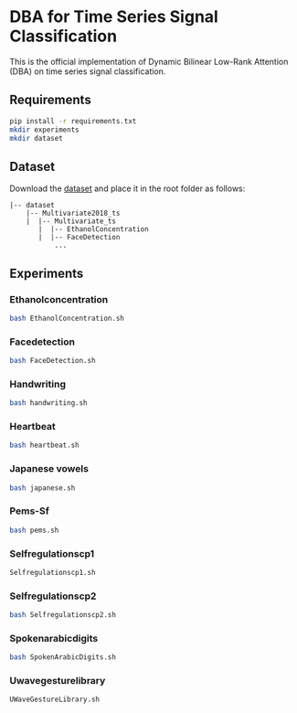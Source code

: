 # DBA for Time Series Signal Classification

This is the official implementation of Dynamic Bilinear Low-Rank Attention (DBA) on time series signal classification.

## Requirements
```bash
pip install -r requirements.txt
mkdir experiments
mkdir dataset
```

## Dataset
Download the [dataset](http://www.timeseriesclassification.com/Downloads/Archives/Multivariate2018_ts.zip) and place it in the root folder as follows:

```angular2html
|-- dataset
	|-- Multivariate2018_ts
	|  |-- Multivariate_ts
	   |  |-- EthanolConcentration
       |  |-- FaceDetection
           ...
```

## Experiments
### Ethanolconcentration
```bash
bash EthanolConcentration.sh
```
### Facedetection
```bash
bash FaceDetection.sh
```
### Handwriting
```bash
bash handwriting.sh
```
### Heartbeat
```bash
bash heartbeat.sh
```
### Japanese vowels
```bash
bash japanese.sh
```
### Pems-Sf
```bash
bash pems.sh
```
### Selfregulationscp1
```bash
Selfregulationscp1.sh
```
### Selfregulationscp2
```bash
bash Selfregulationscp2.sh
```
### Spokenarabicdigits
```bash
bash SpokenArabicDigits.sh
```
### Uwavegesturelibrary
```bash
UWaveGestureLibrary.sh
```
